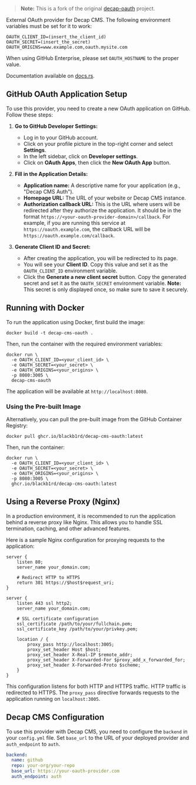 > **Note:** This is a fork of the original [decap-oauth](https://github.com/augustogunsch/decap_oauth) project.

External OAuth provider for Decap CMS. The following environment variables must be set for it to
work:

```shell
OAUTH_CLIENT_ID=(insert_the_client_id)
OAUTH_SECRET=(insert_the_secret)
OAUTH_ORIGINS=www.example.com,oauth.mysite.com
```

When using GitHub Enterprise, please set `OAUTH_HOSTNAME` to the proper value.

Documentation available on [docs.rs](https://docs.rs/decap-cms-oauth/latest/decap_cms_oauth/).

## GitHub OAuth Application Setup

To use this provider, you need to create a new OAuth application on GitHub. Follow these steps:

1.  **Go to GitHub Developer Settings:**
    *   Log in to your GitHub account.
    *   Click on your profile picture in the top-right corner and select **Settings**.
    *   In the left sidebar, click on **Developer settings**.
    *   Click on **OAuth Apps**, then click the **New OAuth App** button.

2.  **Fill in the Application Details:**
    *   **Application name:** A descriptive name for your application (e.g., "Decap CMS Auth").
    *   **Homepage URL:** The URL of your website or Decap CMS instance.
    *   **Authorization callback URL:** This is the URL where users will be redirected after they authorize the application. It should be in the format `https://<your-oauth-provider-domain>/callback`. For example, if you are running this service at `https://oauth.example.com`, the callback URL will be `https://oauth.example.com/callback`.

3.  **Generate Client ID and Secret:**
    *   After creating the application, you will be redirected to its page.
    *   You will see your **Client ID**. Copy this value and set it as the `OAUTH_CLIENT_ID` environment variable.
    *   Click the **Generate a new client secret** button. Copy the generated secret and set it as the `OAUTH_SECRET` environment variable. **Note:** This secret is only displayed once, so make sure to save it securely.

## Running with Docker

To run the application using Docker, first build the image:

```shell
docker build -t decap-cms-oauth .
```

Then, run the container with the required environment variables:

```shell
docker run \
  -e OAUTH_CLIENT_ID=<your_client_id> \
  -e OAUTH_SECRET=<your_secret> \
  -e OAUTH_ORIGINS=<your_origins> \
  -p 8080:3005 \
  decap-cms-oauth
```

The application will be available at `http://localhost:8080`.

### Using the Pre-built Image

Alternatively, you can pull the pre-built image from the GitHub Container Registry:

```shell
docker pull ghcr.io/blackb1rd/decap-cms-oauth:latest
```

Then, run the container:

```shell
docker run \
  -e OAUTH_CLIENT_ID=<your_client_id> \
  -e OAUTH_SECRET=<your_secret> \
  -e OAUTH_ORIGINS=<your_origins> \
  -p 8080:3005 \
  ghcr.io/blackb1rd/decap-cms-oauth:latest
```

## Using a Reverse Proxy (Nginx)

In a production environment, it is recommended to run the application behind a reverse proxy like Nginx. This allows you to handle SSL termination, caching, and other advanced features.

Here is a sample Nginx configuration for proxying requests to the application:

```nginx
server {
    listen 80;
    server_name your_domain.com;

    # Redirect HTTP to HTTPS
    return 301 https://$host$request_uri;
}

server {
    listen 443 ssl http2;
    server_name your_domain.com;

    # SSL certificate configuration
    ssl_certificate /path/to/your/fullchain.pem;
    ssl_certificate_key /path/to/your/privkey.pem;

    location / {
        proxy_pass http://localhost:3005;
        proxy_set_header Host $host;
        proxy_set_header X-Real-IP $remote_addr;
        proxy_set_header X-Forwarded-For $proxy_add_x_forwarded_for;
        proxy_set_header X-Forwarded-Proto $scheme;
    }
}
```

This configuration listens for both HTTP and HTTPS traffic. HTTP traffic is redirected to HTTPS. The `proxy_pass` directive forwards requests to the application running on `localhost:3005`.

## Decap CMS Configuration

To use this provider with Decap CMS, you need to configure the `backend` in your `config.yml` file. Set `base_url` to the URL of your deployed provider and `auth_endpoint` to `auth`.

```yaml
backend:
  name: github
  repo: your-org/your-repo
  base_url: https://your-oauth-provider.com
  auth_endpoint: auth
```
